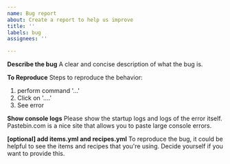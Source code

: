 ```yaml
---
name: Bug report
about: Create a report to help us improve
title: ''
labels: bug
assignees: ''

---
```


**Describe the bug**
A clear and concise description of what the bug is.

**To Reproduce**
Steps to reproduce the behavior:
1. perform command '...'
2. Click on '....'
4. See error

**Show console logs**
Please show the startup logs and logs of the error itself. Pastebin.com is a nice site that allows you to paste large console errors.

**[optional] add items.yml and recipes.yml**
To reproduce the bug, it could be helpful to see the items and recipes that you're using. Decide yourself if you want to provide this.
